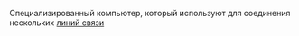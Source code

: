 Специализированный компьютер, который используют для соединения нескольких [линий связи](<Линия связи>)